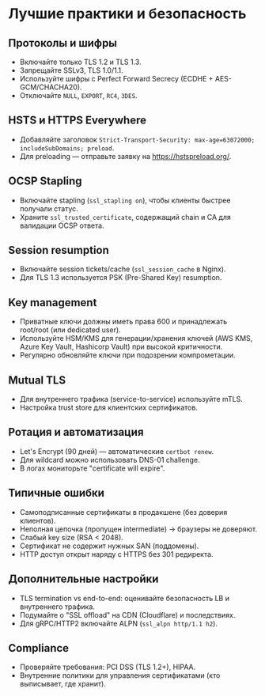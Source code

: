 # Лучшие практики и безопасность

## Протоколы и шифры

- Включайте только TLS 1.2 и TLS 1.3.
- Запрещайте SSLv3, TLS 1.0/1.1.
- Используйте шифры с Perfect Forward Secrecy (ECDHE + AES-GCM/CHACHA20).
- Отключайте `NULL`, `EXPORT`, `RC4`, `3DES`.

## HSTS и HTTPS Everywhere

- Добавляйте заголовок `Strict-Transport-Security: max-age=63072000; includeSubDomains; preload`.
- Для preloading — отправьте заявку на https://hstspreload.org/.

## OCSP Stapling

- Включайте stapling (`ssl_stapling on`), чтобы клиенты быстрее получали статус.
- Храните `ssl_trusted_certificate`, содержащий chain и CA для валидации OCSP ответа.

## Session resumption

- Включайте session tickets/сache (`ssl_session_cache` в Nginx).
- Для TLS 1.3 используется PSK (Pre-Shared Key) resumption.

## Key management

- Приватные ключи должны иметь права 600 и принадлежать root/root (или dedicated user).
- Используйте HSM/KMS для генерации/хранения ключей (AWS KMS, Azure Key Vault, Hashicorp Vault) при высокой критичности.
- Регулярно обновляйте ключи при подозрении компрометации.

## Mutual TLS

- Для внутреннего трафика (service-to-service) используйте mTLS.
- Настройка trust store для клиентских сертификатов.

## Ротация и автоматизация

- Let's Encrypt (90 дней) — автоматические `certbot renew`.
- Для wildcard можно использовать DNS-01 challenge.
- В логах мониторьте "certificate will expire".

## Типичные ошибки

- Самоподписанные сертификаты в продакшене (без доверия клиентов).
- Неполная цепочка (пропущен intermediate) → браузеры не доверяют.
- Слабый key size (RSA < 2048).
- Сертификат не содержит нужных SAN (поддомены).
- HTTP доступ открыт наряду с HTTPS без 301 редиректа.

## Дополнительные настройки

- TLS termination vs end-to-end: оценивайте безопасность LB и внутреннего трафика.
- Подумайте о "SSL offload" на CDN (Cloudflare) и последствиях.
- Для gRPC/HTTP2 включайте ALPN (`ssl_alpn http/1.1 h2`).

## Compliance

- Проверяйте требования: PCI DSS (TLS 1.2+), HIPAA.
- Внутренние политики для управления сертификатами (кто выписывает, где хранит).

